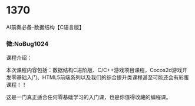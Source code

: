 # 1370
AI前奏必备-数据结构【C语言版】
### 微:NoBug1024 


课程介绍：

本次课程内容包括：数据结构C进阶版、C/C++游戏项目课程，Cocos2d游戏开发零基础入门、HTML5前端系列以及我们的综合提升类课程甚至可能还会有彩蛋课程！！

这是一门真正适合任何零基础学习的入门课，也是你值得收藏的编程课。

